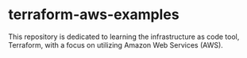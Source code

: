 # terraform-aws-examples
This repository is dedicated to learning the infrastructure as code tool, Terraform, with a focus on utilizing Amazon Web Services (AWS).
